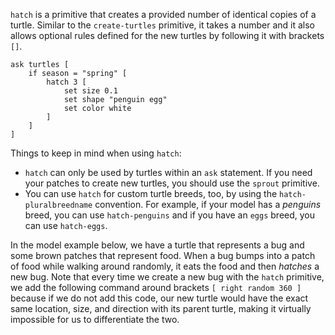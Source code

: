 ﻿`hatch` is a primitive that creates a provided number of identical copies of a turtle. Similar to the `create-turtles` primitive, it takes a number and it also allows optional rules defined for the new turtles by following it with brackets `[]`.



```
ask turtles [
	if season = "spring" [
		hatch 3 [
			set size 0.1
			set shape "penguin egg"
			set color white
		]
	]
]
```



Things to keep in mind when using `hatch`: 

* `hatch` can only be used by turtles within an `ask` statement. If you need your patches to create new turtles, you should use the `sprout` primitive.
* You can use `hatch` for custom turtle breeds, too, by using the `hatch-pluralbreedname` convention. For example, if your model has a *penguins* breed, you can use `hatch-penguins` and if you have an `eggs` breed, you can use `hatch-eggs`.



In the model example below, we have a turtle that represents a bug and some brown patches that represent food. When a bug bumps into a patch of food while walking around randomly, it eats the food and then *hatches* a new bug. Note that every time we create a new bug with the `hatch` primitive, we add the following command around brackets `[ right random 360 ]` because if we do not add this code, our new turtle would have the exact same location, size, and direction with its parent turtle, making it virtually impossible for us to differentiate the two. 

